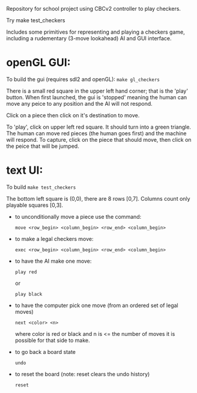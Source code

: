 Repository for school project using CBCv2 controller to play checkers.

Try make test_checkers

Includes some primitives for representing and playing a checkers game, including a rudementary (3-move lookahead) AI and GUI interface.


# openGL GUI:

To build the gui (requires sdl2 and openGL):
```make gl_checkers```

There is a small red square in the upper left hand corner; that is the 'play' button.
When first launched, the gui is 'stopped' meaning the human can move any peice to any position and the AI will not respond.

Click on a piece then click on it's destination to move.

To 'play', click on upper left red square.  It should turn into a green triangle.
The human can move red pieces (the human goes first) and the machine will respond.
To capture, click on the piece that should move, then click on the peice that will be jumped.


# text UI:

To build
```make test_checkers```

The bottom left square is (0,0), there are 8 rows [0,7].  Columns count only playable squares [0,3].

* to unconditionally move a piece use the command:

  ```move <row_begin> <column_begin> <row_end> <column_begin>```

* to make a legal checkers move:
 
  ```exec <row_begin> <column_begin> <row_end> <column_begin>```

* to have the AI make one move:

  ```play red```

  or

  ```play black```

* to have the computer pick one move (from an ordered set of legal moves)

  ```next <color> <n>```

  where color is red or black and n is <= the number of moves it is possible for that side to make.

* to go back a board state 

  ``` undo ```

* to reset the board (note: reset clears the undo history)

  ``` reset ```


